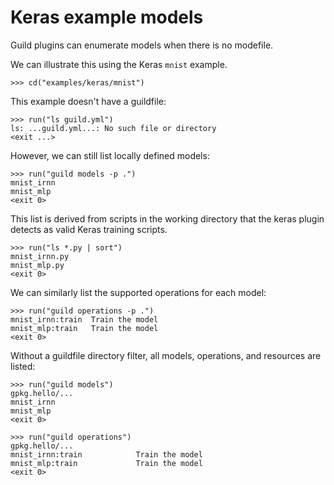 # Keras example models

Guild plugins can enumerate models when there is no modefile.

We can illustrate this using the Keras `mnist` example.

    >>> cd("examples/keras/mnist")

This example doesn't have a guildfile:

    >>> run("ls guild.yml")
    ls: ...guild.yml...: No such file or directory
    <exit ...>

However, we can still list locally defined models:

    >>> run("guild models -p .")
    mnist_irnn
    mnist_mlp
    <exit 0>

This list is derived from scripts in the working directory that the
keras plugin detects as valid Keras training scripts.

    >>> run("ls *.py | sort")
    mnist_irnn.py
    mnist_mlp.py
    <exit 0>

We can similarly list the supported operations for each model:

    >>> run("guild operations -p .")
    mnist_irnn:train  Train the model
    mnist_mlp:train   Train the model
    <exit 0>

Without a guildfile directory filter, all models, operations, and
resources are listed:

    >>> run("guild models")
    gpkg.hello/...
    mnist_irnn
    mnist_mlp
    <exit 0>

    >>> run("guild operations")
    gpkg.hello/...
    mnist_irnn:train            Train the model
    mnist_mlp:train             Train the model
    <exit 0>
